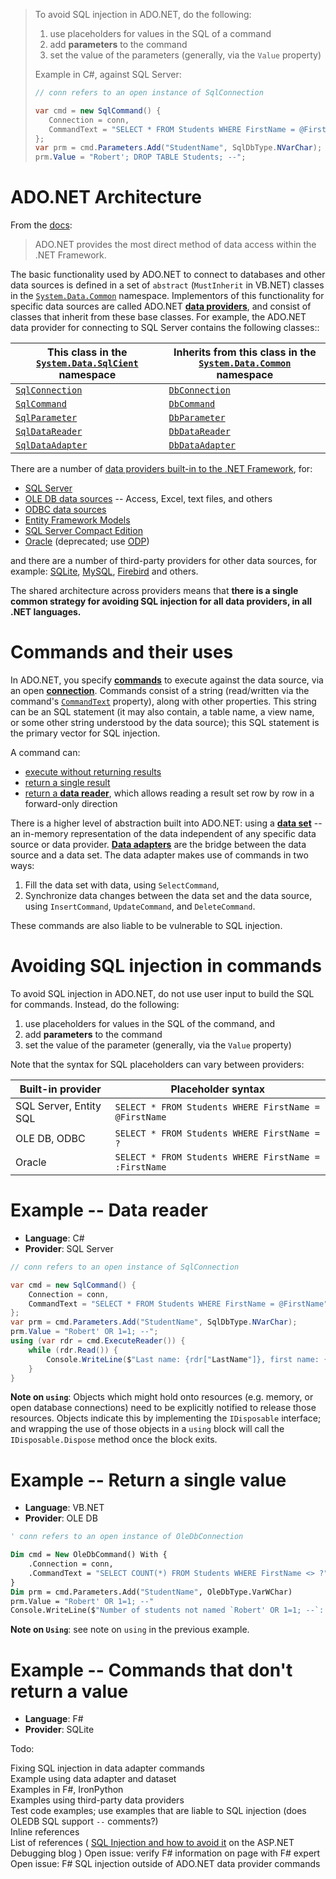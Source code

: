 > To avoid SQL injection in ADO.NET, do the following:
>
> 1. use placeholders for values in the SQL of a command
> 2. add **parameters** to the command
> 3. set the value of the parameters (generally, via the `Value` property)
>
> Example in C#, against SQL Server:
>
> ```csharp
> // conn refers to an open instance of SqlConnection
>
> var cmd = new SqlCommand() {
>    Connection = conn,
>    CommandText = "SELECT * FROM Students WHERE FirstName = @FirstName"
> };
> var prm = cmd.Parameters.Add("StudentName", SqlDbType.NVarChar);
> prm.Value = "Robert'; DROP TABLE Students; --";
> ```

ADO.NET Architecture
===

From the [docs](https://docs.microsoft.com/en-us/dotnet/framework/data/adonet/ado-net-overview):

> ADO.NET provides the most direct method of data access within the .NET Framework.

The basic functionality used by ADO.NET to connect to databases and other data sources is defined in a set of `abstract` (`MustInherit` in VB.NET) classes in the [`System.Data.Common`](https://docs.microsoft.com/en-us/dotnet/api/system.data.common) namespace. Implementors of this functionality for specific data sources are called ADO.NET [**data providers**](https://docs.microsoft.com/en-us/dotnet/framework/data/adonet/data-providers), and consist of classes that inherit from these base classes. For example, the ADO.NET data provider for connecting to SQL Server contains the following classes::

| This class in the [`System.Data.SqlCient`](https://docs.microsoft.com/en-us/dotnet/api/system.data.sqlclient) namespace | Inherits from this class in the [`System.Data.Common`](https://docs.microsoft.com/en-us/dotnet/api/system.data.common) namespace |
| --- | --- |
| [`SqlConnection`](https://docs.microsoft.com/en-us/dotnet/api/system.data.sqlclient.sqlconnection) | [`DbConnection`](https://docs.microsoft.com/en-us/dotnet/api/system.data.common.dbconnection) |
| [`SqlCommand`](https://docs.microsoft.com/en-us/dotnet/api/system.data.sqlclient.sqlcommand) | [`DbCommand`](https://docs.microsoft.com/en-us/dotnet/api/system.data.common.dbcommand) |
| [`SqlParameter`](https://docs.microsoft.com/en-us/dotnet/api/system.data.sqlclient.sqlparameter) | [`DbParameter`](https://docs.microsoft.com/en-us/dotnet/api/system.data.common.dbparameter) |
| [`SqlDataReader`](https://docs.microsoft.com/en-us/dotnet/api/system.data.sqlclient.sqldatareader) | [`DbDataReader`](https://docs.microsoft.com/en-us/dotnet/api/system.data.common.dbdatareader)|
| [`SqlDataAdapter`](https://docs.microsoft.com/en-us/dotnet/api/system.data.sqlclient.sqldataadapter) | [`DbDataAdapter`](https://docs.microsoft.com/en-us/dotnet/api/system.data.common.dbdataadapter) |

There are a number of [data providers built-in to the .NET Framework](https://docs.microsoft.com/en-us/dotnet/framework/data/adonet/data-providers), for:

* [SQL Server](https://docs.microsoft.com/en-us/dotnet/framework/data/adonet/data-providers#net-framework-data-provider-for-sql-server-sqlclient)
* [OLE DB data sources](https://docs.microsoft.com/en-us/dotnet/framework/data/adonet/data-providers#net-framework-data-provider-for-ole-db) -- Access, Excel, text files, and others
* [ODBC data sources](https://docs.microsoft.com/en-us/dotnet/framework/data/adonet/data-providers#net-framework-data-provider-for-odbc)
* [Entity Framework Models](https://msdn.microsoft.com/library/49202ab9-ac98-4b4b-a05c-140e422bf527)
* [SQL Server Compact Edition](https://msdn.microsoft.com/library/system.data.sqlserverce.aspx)
* [Oracle](https://docs.microsoft.com/en-us/dotnet/framework/data/adonet/data-providers#net-framework-data-provider-for-oracle) (deprecated; use [ODP](https://www.oracle.com/technetwork/topics/dotnet/index-085163.html))

and there are a number of third-party providers for other data sources, for example: [SQLite](https://system.data.sqlite.org/index.html/doc/trunk/www/index.wiki), [MySQL](https://dev.mysql.com/downloads/connector/net/6.10.html), [Firebird](https://firebirdsql.org/en/net-provider/) and others.

The shared architecture across providers means that **there is a single common strategy for avoiding SQL injection for all data providers, in all .NET languages.**

Commands and their uses
===

In ADO.NET, you specify [**commands**](https://docs.microsoft.com/en-us/dotnet/framework/data/adonet/commands-and-parameters) to execute against the data source, via an open [**connection**](https://docs.microsoft.com/en-us/dotnet/framework/data/adonet/connecting-to-a-data-source). Commands consist of a string (read/written via the command's [`CommandText`](https://docs.microsoft.com/en-us/dotnet/api/system.data.idbcommand.commandtext?view=netframework-4.7.2#System_Data_IDbCommand_CommandText) property), along with other properties. This string can be an SQL statement (it may also contain, a table name, a view name, or some other string understood by the data source); this SQL statement is the primary vector for SQL injection.

 A command can:

* [execute without returning results](https://docs.microsoft.com/en-us/dotnet/framework/data/adonet/using-commands-to-modify-data)
* [return a single result](https://docs.microsoft.com/en-us/dotnet/framework/data/adonet/obtaining-a-single-value-from-a-database)
* [return a **data reader**](https://docs.microsoft.com/en-us/dotnet/framework/data/adonet/retrieving-data-using-a-datareader), which allows reading a result set row by row in a forward-only direction

There is a higher level of abstraction built into ADO.NET: using a [**data set**](https://docs.microsoft.com/en-us/dotnet/framework/data/adonet/ado-net-datasets) -- an in-memory representation of the data independent of any specific data source or data provider. [**Data adapters**](https://docs.microsoft.com/en-us/dotnet/framework/data/adonet/populating-a-dataset-from-a-dataadapter) are the bridge between the data source and a data set. The data adapter makes use of commands in two ways:

1. Fill the data set with data, using `SelectCommand`,
2. Synchronize data changes between the data set and the data source, using `InsertCommand`, `UpdateCommand`, and `DeleteCommand`.

These commands are also liable to be vulnerable to SQL injection.

Avoiding SQL injection in commands
==

To avoid SQL injection in ADO.NET, do not use user input to build the SQL for commands. Instead, do the following:

1. use placeholders for values in the SQL of the command, and
2. add **parameters** to the command
3. set the value of the parameter (generally, via the `Value` property)

Note that the syntax for SQL placeholders can vary between providers:

| Built-in provider | Placeholder syntax |
| --- | --- |
| SQL Server, Entity SQL | `SELECT * FROM Students WHERE FirstName = @FirstName`
| OLE DB, ODBC | `SELECT * FROM Students WHERE FirstName = ?`
| Oracle | `SELECT * FROM Students WHERE FirstName = :FirstName`

Example -- Data reader
===
* **Language**: C#
* **Provider**: SQL Server
```csharp
// conn refers to an open instance of SqlConnection

var cmd = new SqlCommand() {
    Connection = conn,
    CommandText = "SELECT * FROM Students WHERE FirstName = @FirstName"
};
var prm = cmd.Parameters.Add("StudentName", SqlDbType.NVarChar);
prm.Value = "Robert' OR 1=1; --";
using (var rdr = cmd.ExecuteReader()) {
    while (rdr.Read()) {
        Console.WriteLine($"Last name: {rdr["LastName"]}, first name: {rdr["FirstName"]}");
    }
}
```
**Note on `using`**: Objects which might hold onto resources (e.g. memory, or open database connections) need to be explicitly notified to release those resources. Objects indicate this by implementing the `IDisposable` interface; and wrapping the use of those objects in a `using` block will call the `IDisposable.Dispose` method once the block exits.

Example -- Return a single value
===
* **Language**: VB.NET
* **Provider**: OLE DB
```vb
' conn refers to an open instance of OleDbConnection

Dim cmd = New OleDbCommand() With {
    .Connection = conn,
    .CommandText = "SELECT COUNT(*) FROM Students WHERE FirstName <> ?"
}
Dim prm = cmd.Parameters.Add("StudentName", OleDbType.VarWChar)
prm.Value = "Robert' OR 1=1; --"
Console.WriteLine($"Number of students not named `Robert' OR 1=1; --`: {cmd.ExecuteScalar}")

```

**Note on `Using`**: see note on `using` in the previous example.

Example -- Commands that don't return a value
==
* **Language**: F#
* **Provider**: SQLite


Todo:

Fixing SQL injection in data adapter commands  
Example using data adapter and dataset  
Examples in F#, IronPython  
Examples using third-party data providers  
Test code examples; use examples that are liable to SQL injection (does OLEDB SQL support `--` comments?)  
Inline references  
List of references (
    [SQL Injection and how to avoid it](http://blogs.msdn.com/tom/archive/2008/05/29/sql-injection-and-how-to-avoid-it.aspx) on the ASP.NET Debugging blog
)
Open issue: verify F# information on page with F# expert
Open issue: F# SQL injection outside of ADO.NET data provider commands